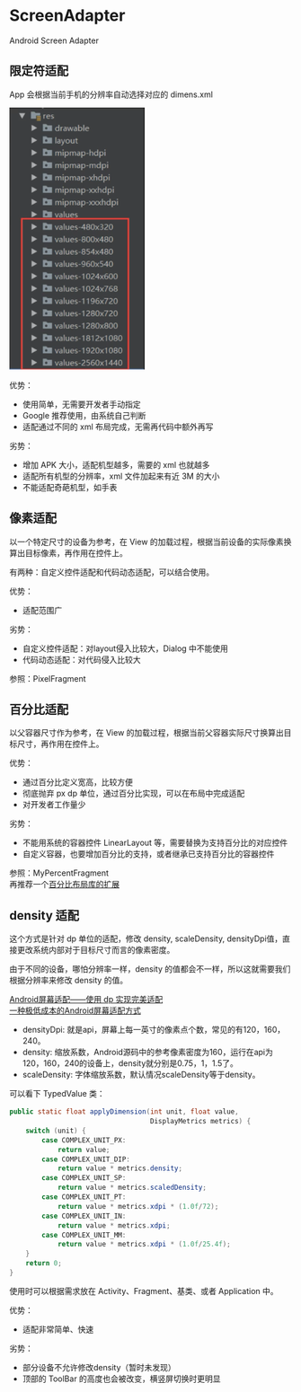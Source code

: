 # ScreenAdapter
Android Screen Adapter

## 限定符适配
App 会根据当前手机的分辨率自动选择对应的 dimens.xml

![](https://raw.githubusercontent.com/JamFF/ScreenAdapter/master/art/qualifier_adapter.png)

优势：
* 使用简单，无需要开发者手动指定
* Google 推荐使用，由系统自己判断
* 适配通过不同的 xml 布局完成，无需再代码中额外再写

劣势：
* 增加 APK 大小，适配机型越多，需要的 xml 也就越多
* 适配所有机型的分辨率，xml 文件加起来有近 3M 的大小
* 不能适配奇葩机型，如手表

## 像素适配
以一个特定尺寸的设备为参考，在 View 的加载过程，根据当前设备的实际像素换算出目标像素，再作用在控件上。

有两种：自定义控件适配和代码动态适配，可以结合使用。

优势：
* 适配范围广

劣势：
* 自定义控件适配：对layout侵入比较大，Dialog 中不能使用
* 代码动态适配：对代码侵入比较大

参照：PixelFragment

## 百分比适配
以父容器尺寸作为参考，在 View 的加载过程，根据当前父容器实际尺寸换算出目标尺寸，再作用在控件上。

优势：
* 通过百分比定义宽高，比较方便
* 彻底抛弃 px dp 单位，通过百分比实现，可以在布局中完成适配
* 对开发者工作量少

劣势：
* 不能用系统的容器控件 LinearLayout 等，需要替换为支持百分比的对应控件
* 自定义容器，也要增加百分比的支持，或者继承已支持百分比的容器控件

参照：MyPercentFragment  
再推荐一个[百分比布局库的扩展](https://github.com/hongyangAndroid/android-percent-support-extend)

## density 适配
这个方式是针对 dp 单位的适配，修改 density, scaleDensity, densityDpi值，直接更改系统内部对于目标尺寸而言的像素密度。

由于不同的设备，哪怕分辨率一样，density 的值都会不一样，所以这就需要我们根据分辨率来修改 density 的值。

[Android屏幕适配——使用 dp 实现完美适配](https://www.jianshu.com/p/1c577893d7d3)  
[一种极低成本的Android屏幕适配方式](https://mp.weixin.qq.com/s?__biz=MzI1MzYzMjE0MQ==&mid=2247484502&idx=2&sn=a60ea223de4171dd2022bc2c71e09351&chksm=e9d0cfb4dea746a2e2c470448a85df0c0e7dd059099ca52a2fec0311d12b7279b3d6f1d137be&mpshare=1&scene=1&srcid=&key=4c038a0a0f8a008bc21ca919951b96e4e2ed1304833c3bcda96fccd8c75964e91766896e9b5c7a4a9b5af2b6c89ec900b2e630898e01adab38e75b971b7016d9a9cc9e60cc318d5a543427b996110206&ascene=1&uin=MTU3NTU3MzU2MQ%3D%3D&devicetype=Windows+10&version=62060739&lang=zh_CN&pass_ticket=o3Qu9qpivjrYejx0xw4JwoauxafJchpPsWYJ1nj8G7DzMURNuLsZBiVgu1c%2FQfx%2B&winzoom=1)

* densityDpi: 就是api，屏幕上每一英寸的像素点个数，常见的有120，160，240。
* density: 缩放系数，Android源码中的参考像素密度为160，运行在api为120，160，240的设备上，density就分别是0.75，1，1.5了。
* scaleDensity: 字体缩放系数，默认情况scaleDensity等于density。

可以看下 TypedValue 类：
```java
public static float applyDimension(int unit, float value,
                                   DisplayMetrics metrics) {
    switch (unit) {
        case COMPLEX_UNIT_PX:
            return value;
        case COMPLEX_UNIT_DIP:
            return value * metrics.density;
        case COMPLEX_UNIT_SP:
            return value * metrics.scaledDensity;
        case COMPLEX_UNIT_PT:
            return value * metrics.xdpi * (1.0f/72);
        case COMPLEX_UNIT_IN:
            return value * metrics.xdpi;
        case COMPLEX_UNIT_MM:
            return value * metrics.xdpi * (1.0f/25.4f);
    }
    return 0;
}
```

使用时可以根据需求放在 Activity、Fragment、基类、或者 Application 中。



优势：
* 适配非常简单、快速

劣势：
* 部分设备不允许修改density（暂时未发现）
* 顶部的 ToolBar 的高度也会被改变，横竖屏切换时更明显